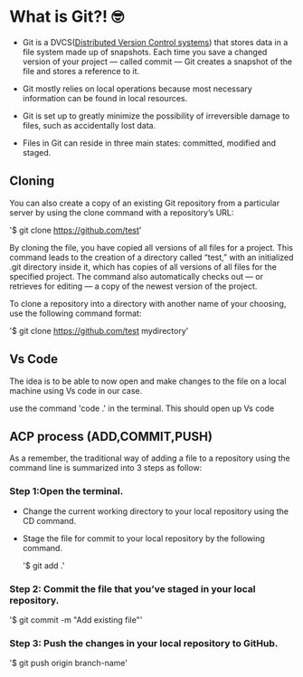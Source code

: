# What is Git?! :nerd_face:

- Git is a DVCS([Distributed Version Control systems](https://en.wikipedia.org/wiki/Distributed_version_control)) that stores data in a file system made up of snapshots. 
Each time you save a changed version of your project — called commit — Git creates a snapshot of the file and stores a reference to it.

- Git mostly relies on local operations because most necessary information can be found in local resources.

- Git is set up to greatly minimize the possibility of irreversible damage to files, such as accidentally lost data. 

- Files in Git can reside in three main states: committed, modified and staged.

## Cloning

You can also create a copy of an existing Git repository from a particular server by using the clone command with a repository’s URL:

'$ git clone https://github.com/test'

By cloning the file, you have copied all versions of all files for a project. This command leads to the creation of a directory called “test,” with an initialized .git directory inside it, which has copies of all versions of all files for the specified project. The command also automatically checks out — or retrieves for editing — a copy of the newest version of the project.

To clone a repository into a directory with another name of your choosing, use the following command format:

'$ git clone https://github.com/test mydirectory'


## Vs Code

The idea is to be able to now open and make changes to the file on a local machine using Vs code in our case.

use the command 'code .' in the terminal. This should open up Vs code

## ACP process (ADD,COMMIT,PUSH)

As a remember, the traditional way of adding a file to a repository using the command line is summarized into 3 steps as follow:

### Step 1:Open the terminal.

- Change the current working directory to your local repository using the CD command.

- Stage the file for commit to your local repository by the following command.

  '$ git add .'
  
### Step 2: Commit the file that you’ve staged in your local repository.

   '$ git commit -m "Add existing file"'
   
### Step 3: Push the changes in your local repository to GitHub.

   '$ git push origin branch-name'
   
   
